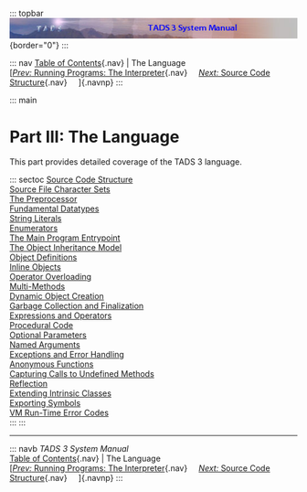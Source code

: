 ::: topbar
![](topbar.jpg){border="0"}
:::

::: nav
[Table of Contents](toc.htm){.nav} \| The Language\
[[*Prev:* Running Programs: The Interpreter](terp.htm){.nav}    
[*Next:* Source Code Structure](progstru.htm){.nav}     ]{.navnp}
:::

::: main
# Part III: The Language

This part provides detailed coverage of the TADS 3 language.

::: sectoc
[Source Code Structure](progstru.htm)\
[Source File Character Sets](charmap.htm)\
[The Preprocessor](preproc.htm)\
[Fundamental Datatypes](types.htm)\
[String Literals](strlit.htm)\
[Enumerators](enum.htm)\
[The Main Program Entrypoint](startup.htm)\
[The Object Inheritance Model](inherit.htm)\
[Object Definitions](objdef.htm)\
[Inline Objects](inlineobj.htm)\
[Operator Overloading](opoverload.htm)\
[Multi-Methods](multmeth.htm)\
[Dynamic Object Creation](dynobj.htm)\
[Garbage Collection and Finalization](gc.htm)\
[Expressions and Operators](expr.htm)\
[Procedural Code](proccode.htm)\
[Optional Parameters](optparams.htm)\
[Named Arguments](namedargs.htm)\
[Exceptions and Error Handling](except.htm)\
[Anonymous Functions](anonfn.htm)\
[Capturing Calls to Undefined Methods](undef.htm)\
[Reflection](reflect.htm)\
[Extending Intrinsic Classes](icext.htm)\
[Exporting Symbols](export.htm)\
[VM Run-Time Error Codes](errmsg.htm)\
:::
:::

------------------------------------------------------------------------

::: navb
*TADS 3 System Manual*\
[Table of Contents](toc.htm){.nav} \| The Language\
[[*Prev:* Running Programs: The Interpreter](terp.htm){.nav}    
[*Next:* Source Code Structure](progstru.htm){.nav}     ]{.navnp}
:::

